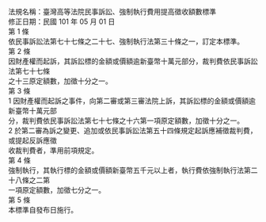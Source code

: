 法規名稱：臺灣高等法院民事訴訟、強制執行費用提高徵收額數標準  
修正日期：民國 101 年 05 月 01 日  
第 1 條  
依民事訴訟法第七十七條之二十七、強制執行法第三十條之一，訂定本標準。  
第 2 條  
因財產權而起訴，其訴訟標的金額或價額逾新臺幣十萬元部分，裁判費依民事訴訟法第七十七條  
之十三原定額數，加徵十分之一。  
第 3 條  
1 因財產權而起訴之事件，向第二審或第三審法院上訴，其訴訟標的金額或價額逾新臺幣十萬元部  
分，裁判費依民事訴訟法第七十七條之十六第一項原定額數，加徵十分之一。  
2 於第二審為訴之變更、追加或依民事訴訟法第五十四條規定起訴應補徵裁判費，或提起反訴應徵  
收裁判費者，準用前項規定。  
第 4 條  
強制執行，其執行標的金額或價額新臺幣五千元以上者，執行費依強制執行法第二十八條之二第  
一項原定額數，加徵七分之一。  
第 5 條  
本標準自發布日施行。  


